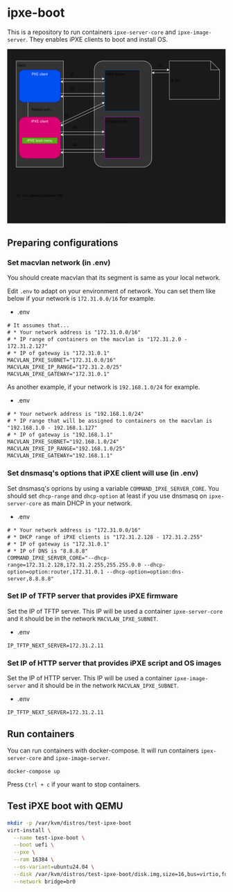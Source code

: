 # ipxe-boot
This is a repository to run containers `ipxe-server-core` and `ipxe-image-server`.
They enables iPXE clients to boot and install OS.

![Boot sequence of ipxe-boot](https://raw.githubusercontent.com/TsutomuNakamura/references/main/drawio/TsutomuNakamura/ipxe-boot/main/Diagrams-ipxe-boot-flow.svg "ipxe-boot sequence")

## Preparing configurations
### Set macvlan network (in .env)
You should create macvlan that its segment is same as your local network.

Edit `.env` to adapt on your environment of network.
You can set them like below if your network is `172.31.0.0/16` for example.

* .env
```
# It assumes that...
# * Your network address is "172.31.0.0/16"
# * IP range of containers on the macvlan is "172.31.2.0 - 172.31.2.127"
# * IP of gateway is "172.31.0.1"
MACVLAN_IPXE_SUBNET="172.31.0.0/16"
MACVLAN_IPXE_IP_RANGE="172.31.2.0/25"
MACVLAN_IPXE_GATEWAY="172.31.0.1"
```

As another example, if your network is `192.168.1.0/24` for example.

* .env
```
# * Your network address is "192.168.1.0/24"
# * IP range that will be assigned to containers on the macvlan is "192.168.1.0 - 192.168.1.127"
# * IP of gateway is "192.168.1.1"
MACVLAN_IPXE_SUBNET="192.168.1.0/24"
MACVLAN_IPXE_IP_RANGE="192.168.1.0/25"
MACVLAN_IPXE_GATEWAY="192.168.1.1"
```

### Set dnsmasq's options that iPXE client will use (in .env)
Set dnsmasq's oprions by using a variable `COMMAND_IPXE_SERVER_CORE`.
You should set `dhcp-range` and `dhcp-option` at least if you use dnsmasq on `ipxe-server-core` as main DHCP in your network.

* .env
```
# * Your network address is "172.31.0.0/16"
# * DHCP range of iPXE clients is "172.31.2.128 - 172.31.2.255"
# * IP of gateway is "172.31.0.1"
# * IP of DNS is "8.8.8.8"
COMMAND_IPXE_SERVER_CORE="--dhcp-range=172.31.2.128,172.31.2.255,255.255.0.0 --dhcp-option=option:router,172.31.0.1 --dhcp-option=option:dns-server,8.8.8.8"
```

### Set IP of TFTP server that provides iPXE firmware
Set the IP of TFTP server.
This IP will be used a container `ipxe-server-core` and it should be in the network `MACVLAN_IPXE_SUBNET`.

* .env
```
IP_TFTP_NEXT_SERVER=172.31.2.11
```

### Set IP of HTTP server that provides iPXE script and OS images
Set the IP of HTTP server.
This IP will be used a container `ipxe-image-server` and it should be in the network `MACVLAN_IPXE_SUBNET`.

* .env
```
IP_TFTP_NEXT_SERVER=172.31.2.11
```

## Run containers
You can run containers with docker-compose.
It will run containers `ipex-server-core` and `ipxe-image-server`.

```
docker-compose up
```

Press `Ctrl + c` if your want to stop containers.

## Test iPXE boot with QEMU

```bash
mkdir -p /var/kvm/distros/test-ipxe-boot
virt-install \
  --name test-ipxe-boot \
  --boot uefi \
  --pxe \
  --ram 16384 \
  --os-variant=ubuntu24.04 \
  --disk /var/kvm/distros/test-ipxe-boot/disk.img,size=16,bus=virtio,format=qcow2 \
  --network bridge=br0
```

